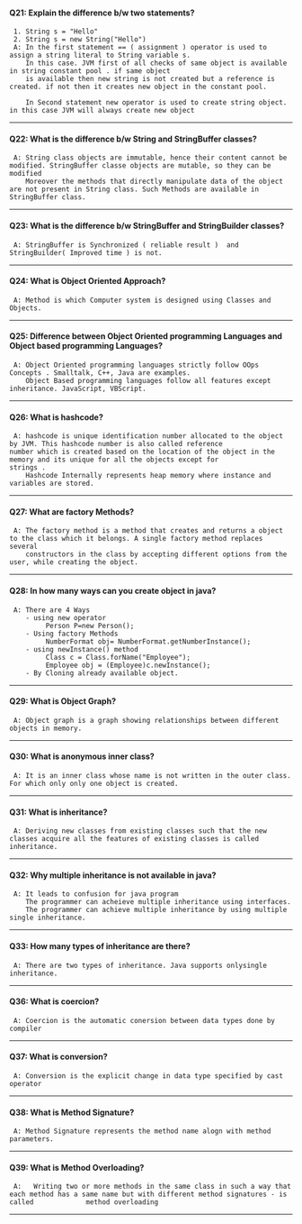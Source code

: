 #### Q21: Explain the difference b/w two statements?
     1. String s = "Hello"
     2. String s = new String("Hello")
     A: In the first statement == ( assignment ) operator is used to assign a string literal to String variable s. 
        In this case. JVM first of all checks of same object is available in string constant pool . if same object 
        is available then new string is not created but a reference is created. if not then it creates new object in the constant pool.

        In Second statement new operator is used to create string object. in this case JVM will always create new object
---

#### Q22: What is the difference b/w String and StringBuffer classes?
     A: String class objects are immutable, hence their content cannot be modified. StringBuffer classe objects are mutable, so they can be modified
        Moreover the methods that directly manipulate data of the object are not present in String class. Such Methods are available in StringBuffer class.
---

#### Q23: What is the difference b/w StringBuffer and StringBuilder classes?
     A: StringBuffer is Synchronized ( reliable result )  and StringBuilder( Improved time ) is not. 
---

#### Q24: What is Object Oriented Approach?
     A: Method is which Computer system is designed using Classes and Objects.
---

#### Q25: Difference between Object Oriented programming Languages and Object based programming Languages?
     A: Object Oriented programming languages strictly follow OOps Concepts . Smalltalk, C++, Java are examples. 
        Object Based programming languages follow all features except inheritance. JavaScript, VBScript.
---

#### Q26: What is hashcode?
     A: hashcode is unique identification number allocated to the object by JVM. This hashcode number is also called reference             number which is created based on the location of the object in the memory and its unique for all the objects except for            strings . 
        Hashcode Internally represents heap memory where instance and variables are stored.
---

#### Q27: What are factory Methods?
     A: The factory method is a method that creates and returns a object to the class which it belongs. A single factory method replaces several
        constructors in the class by accepting different options from the user, while creating the object.
---

#### Q28: In how many ways can you create object in java?
     A: There are 4 Ways 
        - using new operator
             Person P=new Person();
        - Using factory Methods
             NumberFormat obj= NumberFormat.getNumberInstance();
        - using newInstance() method
             Class c = Class.forName("Employee");
             Employee obj = (Employee)c.newInstance();
        - By Cloning already available object.
---

#### Q29: What is Object Graph?
     A: Object graph is a graph showing relationships between different objects in memory.
---

#### Q30: What is anonymous inner class?
     A: It is an inner class whose name is not written in the outer class. For which only only one object is created.
---

#### Q31: What is inheritance?
     A: Deriving new classes from existing classes such that the new classes acquire all the features of existing classes is called inheritance.
---

#### Q32: Why multiple inheritance is not available in java?
     A: It leads to confusion for java program
        The programmer can acheieve multiple inheritance using interfaces.
        The programmer can achieve multiple inheritance by using multiple single inheritance.
---

#### Q33: How many types of inheritance are there?
     A: There are two types of inheritance. Java supports onlysingle inheritance.
---

#### Q36: What is coercion?
     A: Coercion is the automatic conersion between data types done by compiler

---

#### Q37: What is conversion?
     A: Conversion is the explicit change in data type specified by cast operator 
---

#### Q38: What is Method Signature?
     A: Method Signature represents the method name alogn with method parameters.
---

#### Q39: What is Method Overloading?
     A:   Writing two or more methods in the same class in such a way that each method has a same name but with different method signatures - is called             method overloading
---
